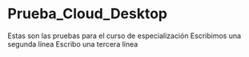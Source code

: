 # Prueba_Cloud_Desktop
 
 Estas son las pruebas para el curso de especialización
 Escribimos una segunda línea
 Escribo una tercera línea
